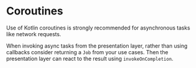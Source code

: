 # Coroutines

Use of Kotlin coroutines is strongly recommended for asynchronous tasks like network requests.

When invoking async tasks from the presentation layer, rather than using callbacks consider returning a `Job` from your use cases. Then the presentation layer can react to the result using `invokeOnCompletion`.